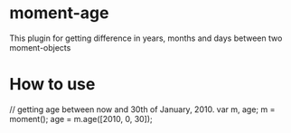 moment-age
==========
This plugin for getting difference in years, months and days between two moment-objects

How to use
==========
// getting age between now and 30th of January, 2010.
var m, age;
m = moment();
age = m.age([2010, 0, 30]);
